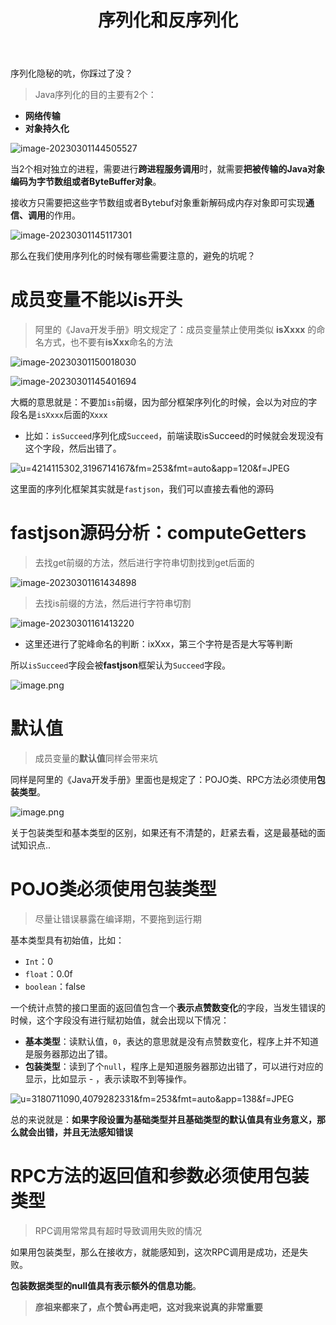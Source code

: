 ﻿---
title: 序列化和反序列化
categories: "Netty"
abbrlink: 16265
tags: 
- "IO"
- "Netty"
cover: "https://hmf-typora-images.oss-cn-guangzhou.aliyuncs.com/images/202307091602399.png"
---




序列化隐秘的吭，你踩过了没？



>Java序列化的目的主要有2个：

- **网络传输**
- **对象持久化**

![image-20230301144505527](https://p3-juejin.byteimg.com/tos-cn-i-k3u1fbpfcp/8bd21a2677c84cd1a6f2fac4a6956ccf~tplv-k3u1fbpfcp-zoom-1.image)

当2个相对独立的进程，需要进行**跨进程服务调用**时，就需要**把被传输的Java对象编码为字节数组或者ByteBuffer对象**。

接收方只需要把这些字节数组或者Bytebuf对象重新解码成内存对象即可实现**通信、调用**的作用。

![image-20230301145117301](https://p3-juejin.byteimg.com/tos-cn-i-k3u1fbpfcp/490513d182f2413ca6f9ff86b00308d7~tplv-k3u1fbpfcp-zoom-1.image)

那么在我们使用序列化的时候有哪些需要注意的，避免的坑呢？



# 成员变量不能以is开头

>阿里的《Java开发手册》明文规定了：成员变量禁止使用类似 **isXxxx** 的命名方式，也不要有**isXxx**命名的方法

![image-20230301150018030](https://p3-juejin.byteimg.com/tos-cn-i-k3u1fbpfcp/7da4295689e443b9aa60a3b1f526589b~tplv-k3u1fbpfcp-zoom-1.image)

![image-20230301145401694](https://p3-juejin.byteimg.com/tos-cn-i-k3u1fbpfcp/5dddd4fd76594803b32bb5d14a3d8e13~tplv-k3u1fbpfcp-zoom-1.image)



大概的意思就是：不要加`is`前缀，因为部分框架序列化的时候，会以为对应的字段名是`isXxxx`后面的`Xxxx`

- 比如：`isSucceed`序列化成`Succeed`，前端读取isSucceed的时候就会发现没有这个字段，然后出错了。

![u=4214115302,3196714167&fm=253&fmt=auto&app=120&f=JPEG](https://p3-juejin.byteimg.com/tos-cn-i-k3u1fbpfcp/45a4d1e88432483fa0c5340f0557814e~tplv-k3u1fbpfcp-zoom-1.image)

这里面的序列化框架其实就是`fastjson`，我们可以直接去看他的源码



# fastjson源码分析：computeGetters

> 去找get前缀的方法，然后进行字符串切割找到get后面的

![image-20230301161434898](https://p3-juejin.byteimg.com/tos-cn-i-k3u1fbpfcp/4fa6483296544972b2013f4b3c483f27~tplv-k3u1fbpfcp-zoom-1.image)



>去找is前缀的方法，然后进行字符串切割

![image-20230301161413220](https://p3-juejin.byteimg.com/tos-cn-i-k3u1fbpfcp/03087a14af6b496cba71b464dfeaad1b~tplv-k3u1fbpfcp-zoom-1.image)

- 这里还进行了驼峰命名的判断：ixXxx，第三个字符是否是大写等判断



所以`isSucceed`字段会被**fastjson**框架认为`Succeed`字段。


![image.png](https://p6-juejin.byteimg.com/tos-cn-i-k3u1fbpfcp/98b35869c63a4cd4bb10d75ed09cd785~tplv-k3u1fbpfcp-watermark.image?)



# 默认值

>成员变量的**默认值**同样会带来坑

同样是阿里的《Java开发手册》里面也是规定了：POJO类、RPC方法必须使用**包装类型**。


![image.png](https://p1-juejin.byteimg.com/tos-cn-i-k3u1fbpfcp/1fc286cb22904e5eb5266faface658da~tplv-k3u1fbpfcp-watermark.image?)

关于包装类型和基本类型的区别，如果还有不清楚的，赶紧去看，这是最基础的面试知识点..



# POJO类必须使用包装类型

>尽量让错误暴露在编译期，不要拖到运行期

基本类型具有初始值，比如：

- `Int`：0
- `float`：0.0f
- `boolean`：false

一个统计点赞的接口里面的返回值包含一个**表示点赞数变化**的字段，当发生错误的时候，这个字段没有进行赋初始值，就会出现以下情况：

- **基本类型**：读默认值，`0`，表达的意思就是没有点赞数变化，程序上并不知道是服务器那边出了错。
- **包装类型**：读到了个`null`，程序上是知道服务器那边出错了，可以进行对应的显示，比如显示 - ，表示读取不到等操作。

![u=3180711090,4079282331&fm=253&fmt=auto&app=138&f=JPEG](https://p3-juejin.byteimg.com/tos-cn-i-k3u1fbpfcp/96b3df8aefda4f9b9df0ea64fe5bb79c~tplv-k3u1fbpfcp-zoom-1.image)

总的来说就是：**如果字段设置为基础类型并且基础类型的默认值具有业务意义，那么就会出错，并且无法感知错误**



# RPC方法的返回值和参数必须使用包装类型

>RPC调用常常具有超时导致调用失败的情况

如果用包装类型，那么在接收方，就能感知到，这次RPC调用是成功，还是失败。

**包装数据类型的null值具有表示额外的信息功能**。

> **彦祖来都来了，点个赞👍再走吧，这对我来说真的非常重要**
